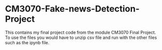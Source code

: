 # CM3070-Fake-news-Detection-Project

This contains my final project code from the module CM3070 Final Project. To use the files you would have to unzip csv file and run with the other files such as the ipynb file.
